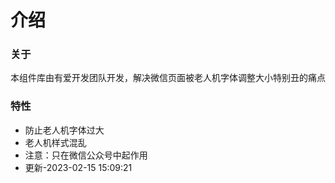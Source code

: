 # 介绍

### 关于

本组件库由有爱开发团队开发，解决微信页面被老人机字体调整大小特别丑的痛点

### 特性

- 防止老人机字体过大
- 老人机样式混乱
- 注意：只在微信公众号中起作用
- 更新-2023-02-15 15:09:21
